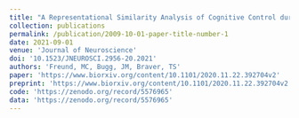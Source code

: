 ```yaml
---
title: "A Representational Similarity Analysis of Cognitive Control during Color-Word Stroop"
collection: publications
permalink: /publication/2009-10-01-paper-title-number-1
date: 2021-09-01
venue: 'Journal of Neuroscience'
doi: '10.1523/JNEUROSCI.2956-20.2021'
authors: 'Freund, MC, Bugg, JM, Braver, TS'
paper: 'https://www.biorxiv.org/content/10.1101/2020.11.22.392704v2'
preprint: 'https://www.biorxiv.org/content/10.1101/2020.11.22.392704v2'
code: 'https://zenodo.org/record/5576965'
data: 'https://zenodo.org/record/5576965'
---
```

